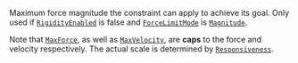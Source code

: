 Maximum force magnitude the constraint can apply to achieve its goal. Only
used if [`RigidityEnabled`](https://create.roblox.com/docs/reference/engine/classes/AlignPosition#RigidityEnabled) is false and
[`ForceLimitMode`](https://create.roblox.com/docs/reference/engine/classes/AlignPosition#ForceLimitMode) is
[`Magnitude`](https://create.roblox.com/docs/reference/engine/enums/ForceLimitMode).

Note that [`MaxForce`](https://create.roblox.com/docs/reference/engine/classes/AlignPosition#MaxForce), as well as
[`MaxVelocity`](https://create.roblox.com/docs/reference/engine/classes/AlignPosition#MaxVelocity), are **caps** to the force
and velocity respectively. The actual scale is determined by
[`Responsiveness`](https://create.roblox.com/docs/reference/engine/classes/AlignPosition#Responsiveness).